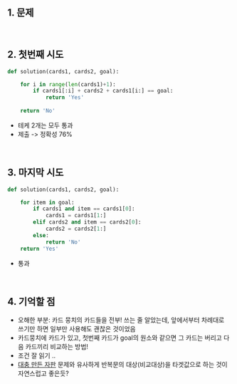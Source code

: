## 1. 문제

<br>

## 2. 첫번째 시도

```python
def solution(cards1, cards2, goal):

    for i in range(len(cards1)+1):
        if cards1[:i] + cards2 + cards1[i:] == goal:
            return 'Yes'
        
    return 'No'
```

- 테케 2개는 모두 통과
- 제출 -> 정확성 76%

<br>

## 3. 마지막 시도

```python
def solution(cards1, cards2, goal):

    for item in goal:
        if cards1 and item == cards1[0]:
            cards1 = cards1[1:]
        elif cards2 and item == cards2[0]: 
            cards2 = cards2[1:]
        else: 
            return 'No'
    return 'Yes'
```

- 통과

<br>

## 4. 기억할 점

- 오해한 부분: 카드 뭉치의 카드들을 전부! 쓰는 줄 알았는데, 앞에서부터 차례대로 쓰기만 하면 일부만 사용해도 괜찮은 것이었음
- 카드뭉치에 카드가 있고, 첫번째 카드가 goal의 원소와 같으면 그 카드는 버리고 다음 카드끼리 비교하는 방법!
- 조건 잘 읽기 .. 
- [대충 만든 자판](https://github.com/bokyung124/Algorithm_Exercise/blob/main/Python/Programmers/대충%20만든%20자판.md) 문제와 유사하게 반복문의 대상(비교대상)을 타겟값으로 하는 것이 자연스럽고 좋은듯?